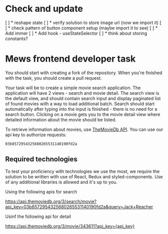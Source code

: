 # Check and update

[ ] * reshape state
[ ] * verify solution to store image url (now we import it)
[ ] * check pattern of button component setup (maybe import it to see)
[ ] * Add immer
[ ] * Add hook - useStateSelector
[ ] * think about storing constants?


# Mews frontend developer task

You should start with creating a fork of the repository. When you're finished with the task, you should create a pull request.

Your task will be to create a simple movie search application. The application will have 2 views - search and movie detail. The search view is the default view, and should contain search input and display paginated list of found movies with a way to load additional batch. Search should start automatically after typing into the input is finished - there is no need for a search button. Clicking on a movie gets you to the movie detail view where detailed information about the movie should be listed.

To retrieve information about movies, use [TheMovieDb API](https://developers.themoviedb.org/3/getting-started/introduction). You can use our api key to authorize requests:

```
03b8572954325680265531140190fd2a
```

## Required technologies

To test your proficiency with technologies we use the most, we require the solution to be written with use of React, Redux and styled-components. Use of any additional libraries is allowed and it's up to you.

Using the following apis for search

https://api.themoviedb.org/3/search/movie?api_key=03b8572954325680265531140190fd2a&query=Jack+Reacher

Usinf the following api for detail

https://api.themoviedb.org/3/movie/343611?api_key={api_key}
